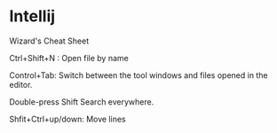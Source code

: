 # Intellij
Wizard's Cheat Sheet


Ctrl+Shift+N : Open file by name

Control+Tab: Switch between the tool windows and files opened in the editor.

Double-press Shift	Search everywhere.

Shfit+Ctrl+up/down: Move lines
